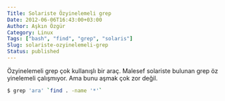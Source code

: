 ```yaml
---
Title: Solariste Özyinelemeli grep
Date: 2012-06-06T16:43:00+03:00
Author: Aşkın Özgür
Category: Linux
Tags: ["bash", "find", "grep", "solaris"]
Slug: solariste-ozyinelemeli-grep
Status: published
---
```


Özyinelemeli grep çok kullanışlı bir araç. Malesef solariste bulunan grep öz yinelemeli çalışmıyor. Ama bunu aşmak çok zor değil.

```bash
$ grep 'ara' `find . -name '*'`
```
